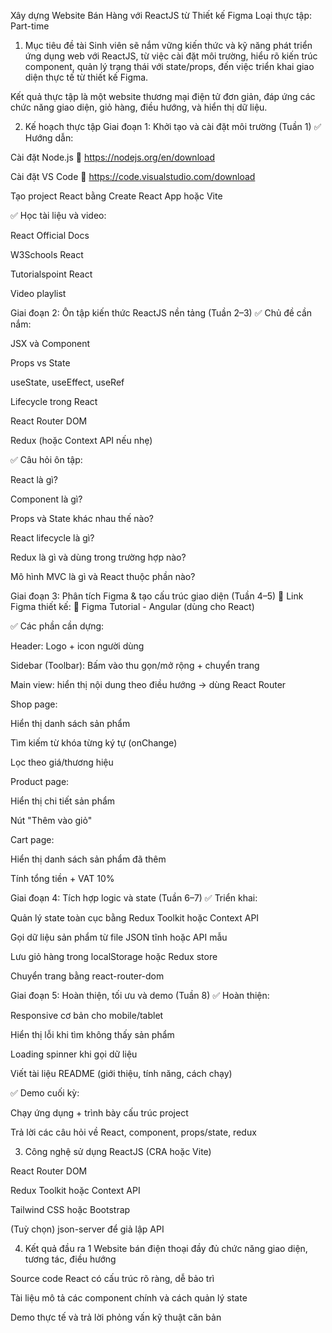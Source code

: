Xây dựng Website Bán Hàng với ReactJS từ Thiết kế Figma
Loại thực tập: Part-time

1. Mục tiêu đề tài
   Sinh viên sẽ nắm vững kiến thức và kỹ năng phát triển ứng dụng web với ReactJS, từ việc cài đặt môi trường, hiểu rõ kiến trúc component, quản lý trạng thái với state/props, đến việc triển khai giao diện thực tế từ thiết kế Figma.

Kết quả thực tập là một website thương mại điện tử đơn giản, đáp ứng các chức năng giao diện, giỏ hàng, điều hướng, và hiển thị dữ liệu.

2. Kế hoạch thực tập
   Giai đoạn 1: Khởi tạo và cài đặt môi trường (Tuần 1)
   ✅ Hướng dẫn:

Cài đặt Node.js
🔗 https://nodejs.org/en/download

Cài đặt VS Code
🔗 https://code.visualstudio.com/download

Tạo project React bằng Create React App hoặc Vite

✅ Học tài liệu và video:

React Official Docs

W3Schools React

Tutorialspoint React

Video playlist

Giai đoạn 2: Ôn tập kiến thức ReactJS nền tảng (Tuần 2–3)
✅ Chủ đề cần nắm:

JSX và Component

Props vs State

useState, useEffect, useRef

Lifecycle trong React

React Router DOM

Redux (hoặc Context API nếu nhẹ)

✅ Câu hỏi ôn tập:

React là gì?

Component là gì?

Props và State khác nhau thế nào?

React lifecycle là gì?

Redux là gì và dùng trong trường hợp nào?

Mô hình MVC là gì và React thuộc phần nào?

Giai đoạn 3: Phân tích Figma & tạo cấu trúc giao diện (Tuần 4–5)
🎨 Link Figma thiết kế:
🔗 Figma Tutorial - Angular (dùng cho React)

✅ Các phần cần dựng:

Header: Logo + icon người dùng

Sidebar (Toolbar): Bấm vào thu gọn/mở rộng + chuyển trang

Main view: hiển thị nội dung theo điều hướng → dùng React Router

Shop page:

Hiển thị danh sách sản phẩm

Tìm kiếm từ khóa từng ký tự (onChange)

Lọc theo giá/thương hiệu

Product page:

Hiển thị chi tiết sản phẩm

Nút "Thêm vào giỏ"

Cart page:

Hiển thị danh sách sản phẩm đã thêm

Tính tổng tiền + VAT 10%

Giai đoạn 4: Tích hợp logic và state (Tuần 6–7)
✅ Triển khai:

Quản lý state toàn cục bằng Redux Toolkit hoặc Context API

Gọi dữ liệu sản phẩm từ file JSON tĩnh hoặc API mẫu

Lưu giỏ hàng trong localStorage hoặc Redux store

Chuyển trang bằng react-router-dom

Giai đoạn 5: Hoàn thiện, tối ưu và demo (Tuần 8)
✅ Hoàn thiện:

Responsive cơ bản cho mobile/tablet

Hiển thị lỗi khi tìm không thấy sản phẩm

Loading spinner khi gọi dữ liệu

Viết tài liệu README (giới thiệu, tính năng, cách chạy)

✅ Demo cuối kỳ:

Chạy ứng dụng + trình bày cấu trúc project

Trả lời các câu hỏi về React, component, props/state, redux

3. Công nghệ sử dụng
   ReactJS (CRA hoặc Vite)

React Router DOM

Redux Toolkit hoặc Context API

Tailwind CSS hoặc Bootstrap

(Tuỳ chọn) json-server để giả lập API

4. Kết quả đầu ra
   1 Website bán điện thoại đầy đủ chức năng giao diện, tương tác, điều hướng

Source code React có cấu trúc rõ ràng, dễ bảo trì

Tài liệu mô tả các component chính và cách quản lý state

Demo thực tế và trả lời phỏng vấn kỹ thuật căn bản
